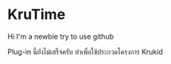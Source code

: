 # KruTime

Hi I'm a newbie try to use github

Plug-in นี้ยังไม่เสร็จครับ
ทำเพื่อใช้ประกวดโครงการ Krukid

